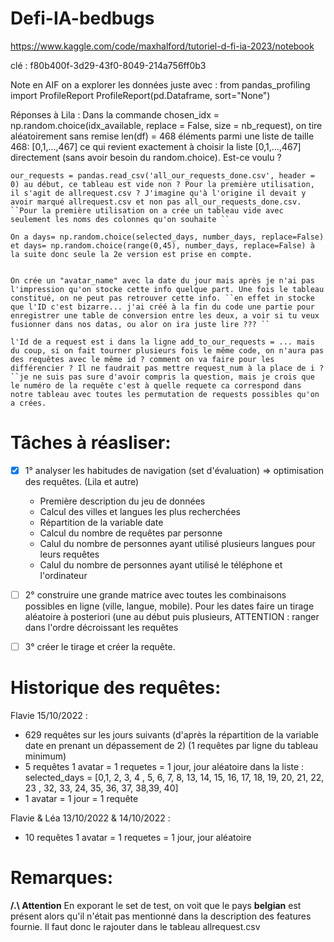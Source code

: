 # Defi-IA-bedbugs
https://www.kaggle.com/code/maxhalford/tutoriel-d-fi-ia-2023/notebook

clé : 
f80b400f-3d29-43f0-8049-214a756ff0b3


Note en AIF on a explorer les données juste avec : 
from pandas_profiling import ProfileReport
ProfileReport(pd.Dataframe, sort="None")

Réponses à Lila :
    Dans la commande chosen_idx = np.random.choice(idx_available, replace = False, size = nb_request), on tire aléatoirement sans remise len(df) = 468 éléments parmi une liste de taille 468: [0,1,...,467] ce qui revient exactement à choisir la liste [0,1,...,467] directement (sans avoir besoin du random.choice). Est-ce voulu ? 

    our_requests = pandas.read_csv('all_our_requests_done.csv', header = 0) au début, ce tableau est vide non ? Pour la première utilisation, il s'agit de allrequest.csv ? J'imagine qu'à l'origine il devait y avoir marqué allrequest.csv et non pas all_our_requests_done.csv. 
    ``Pour la première utilisation on a crée un tableau vide avec seulement les noms des colonnes qu'on souhaite ``

    On a days= np.random.choice(selected_days, number_days, replace=False) et days= np.random.choice(range(0,45), number_days, replace=False) à la suite donc seule la 2e version est prise en compte.
    

    On crée un "avatar_name" avec la date du jour mais après je n'ai pas l'impression qu'on stocke cette info quelque part. Une fois le tableau constitué, on ne peut pas retrouver cette info. ``en effet in stocke que l'ID c'est bizarre... j'ai créé à la fin du code une partie pour enregistrer une table de conversion entre les deux, a voir si tu veux fusionner dans nos datas, ou alor on ira juste lire ??? ``

    l'Id de a request est i dans la ligne add_to_our_requests = ... mais du coup, si on fait tourner plusieurs fois le même code, on n'aura pas des requêtes avec le même id ? comment on va faire pour les différencier ? Il ne faudrait pas mettre request_num à la place de i ? ``je ne suis pas sure d'avoir compris la question, mais je crois que le numéro de la requête c'est à quelle requete ca correspond dans notre tableau avec toutes les permutation de requests possibles qu'on a crées. 



Tâches à réasliser: 
======================

- [X] 1° analyser les habitudes de navigation (set d'évaluation) => optimisation des requêtes. (Lila et autre)
  * Première description du jeu de données
  * Calcul des villes et langues les plus recherchées
  * Répartition de la variable date
  * Calcul du nombre de requêtes par personne
  * Calul du nombre de personnes ayant utilisé plusieurs langues pour leurs requêtes
  * Calul du nombre de personnes ayant utilisé le téléphone et l'ordinateur

- [ ] 2° construire une grande matrice avec toutes les combinaisons possibles en ligne (ville, langue, mobile). Pour les dates faire un tirage aléatoire à posteriori (une au début puis plusieurs, ATTENTION : ranger dans l'ordre décroissant les requêtes 

- [ ] 3° créer le tirage et créer la requête. 


Historique des requêtes: 
======================
Flavie 15/10/2022 : 
 * 629 requêtes sur les jours suivants (d'après la répartition de la variable date en prenant un dépassement de 2)
(1 requêtes par ligne du tableau minimum)
* 5 requêtes 1 avatar = 1 requetes = 1 jour, jour aléatoire dans la liste : 
selected_days = [0,1, 2, 3, 4 , 5, 6, 7, 8, 13, 14, 15, 16, 17, 18, 19, 20, 21, 22, 23 , 32, 33, 24, 35, 36, 37, 38,39, 40]
* 1 avatar = 1 jour = 1 requête


Flavie & Léa 13/10/2022 & 14/10/2022 : 
* 10 requêtes 1 avatar = 1 requetes = 1 jour, jour aléatoire

Remarques:
======================
**/.\ Attention** En exporant le set de test, on voit que le pays **belgian** est présent alors qu'il n'était pas mentionné dans la description des features fournie. Il faut donc le rajouter dans le tableau allrequest.csv
